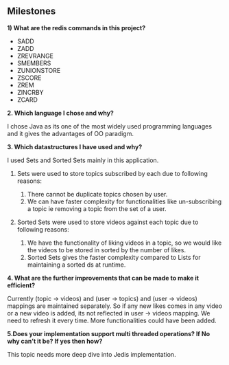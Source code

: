## Milestones

**1) What are the redis commands in this project?**
* SADD
* ZADD
* ZREVRANGE
* SMEMBERS
* ZUNIONSTORE
* ZSCORE
* ZREM
* ZINCRBY
* ZCARD


**2. Which language I chose and why?**

I chose Java as its one of the most widely used programming languages and it gives the advantages of OO paradigm.

**3. Which datastructures I have used and why?**

I used Sets and Sorted Sets mainly in this application. 
1. Sets were used to store topics subscribed by each due to following reasons:
    1. There cannot be duplicate topics chosen by user.
    2. We can have faster complexity for functionalities like un-subscribing a topic ie removing a topic from the set of a user.
    
2. Sorted Sets were used to store videos against each topic due to following reasons:
    1. We have the functionality of liking videos in a topic, so we would like the videos to be stored in sorted by the number of likes.
    2. Sorted Sets gives the faster complexity compared to Lists for maintaining a sorted ds at runtime.
    
**4. What are the further improvements that can be made to make it
efficient?**

Currently (topic -> videos) and (user -> topics) and (user -> videos) mappings are maintained separately. So if any new likes comes in any video or a new video is added, its not reflected in user -> videos mapping. We need to refresh it every time.
More functionalities could have been added.

**5.Does your implementation support multi threaded operations? If No
    why can’t it be? If yes then how?**
    
This topic needs more deep dive into Jedis implementation.

